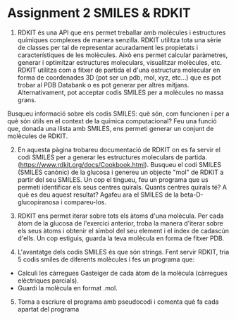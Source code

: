 # Assignment 2 SMILES & RDKIT

1. RDKIT és una API que ens permet treballar amb molècules i estructures químiques complexes de manera senzilla. RDKIT utilitza tota una sèrie de classes per tal de representar acuradament les propietats i característiques de les molècules. Això ens permet calcular paràmetres, generar i optimitzar estructures moleculars, visualitzar molècules, etc. RDKIT utilitza com a fitxer de partida el d'una estructura molecular en forma de coordenades 3D (pot ser un pdb, mol, xyz, etc...) que es pot trobar al PDB Databank o es pot generar per altres mitjans. Alternativament, pot acceptar codis SMILES per a molècules no massa grans.

Busqueu informació sobre els codis SMILES: què són, com funcionen i per a què són útils en el context de la química computacional? Feu una funció que, donada una llista amb SMILES, ens permeti generar un conjunt de molècules de RDKIT.

2. En aquesta pàgina trobareu documentació de RDKIT on es fa servir el codi SMILES per a generar les estructures moleculars de partida. (https://www.rdkit.org/docs/Cookbook.html). Busqueu el codi SMILES (SMILES canònic) de la glucosa i genereu un objecte "mol" de RDKIT a partir del seu SMILES. Un cop el tingueu, feu un programa que us permeti identificar els seus centres quirals. Quants centres quirals té? A què es deu aquest resultat? Agafeu ara el SMILES de la beta-D-glucopiranosa i compareu-los.

3. RDKIT ens permet iterar sobre tots els àtoms d'una molècula. Per cada àtom de la glucosa de l'exercici anterior, troba la manera d'iterar sobre els seus àtoms i obtenir el símbol del seu element i el índex de cadascún d'ells. Un cop estiguis, guarda la teva molècula en forma de fitxer PDB.

4. L'avantatge dels codis SMILES és que són strings. Fent servir RDKIT, tria 5 codis smiles de diferents molècules i fes un programa que:

- Calculi les càrregues Gasteiger de cada àtom de la molècula (càrregues elèctriques parcials).
- Guardi la molècula en format .mol.

5. Torna a escriure el programa amb pseudocodi i comenta què fa cada apartat del programa

